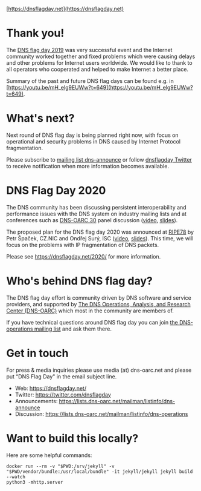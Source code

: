 [https://dnsflagday.net](https://dnsflagday.net)

Thank you!
==========

The [DNS flag day 2019](https://dnsflagday.net/2019/) was very successful event and the Internet community
worked together and fixed problems which were causing delays and other
problems for Internet users worldwide. We would like to thank to all
operators who cooperated and helped to make Internet a better place.

Summary of the past and future DNS flag days can be found e.g. in
[https://youtu.be/mH_elg9EUWw?t=649](https://youtu.be/mH_elg9EUWw?t=649).

What's next?
============

Next round of DNS flag day is being planned right now, with focus on
operational and security problems in DNS caused by Internet Protocol
fragmentation.

Please subscribe to [mailing list dns-announce](https://lists.dns-oarc.net/mailman/listinfo/dns-announce)
or follow [dnsflagday Twitter](https://www.twitter.com/dnsflagday)
to receive notification when more information becomes available.

DNS Flag Day 2020
=================

The DNS community has been discussing persistent interoperability and
performance issues with the DNS system on industry mailing lists and at
conferences such as [DNS-OARC 30](https://www.dns-oarc.net/oarc30) panel
discussion ([video](https://youtu.be/mH_elg9EUWw?t=680),
[slides](https://indico.dns-oarc.net/event/31/contributions/678/attachments/673/1102/dns_flag_day_panel.pdf)).

The proposed plan for the DNS flag day 2020 was announced at
[RIPE78](https://ripe78.ripe.net) by Petr Špaček, CZ.NIC and Ondřej Surý,
ISC ([video](https://ripe78.ripe.net/archives/video/28),
[slides](https://ripe78.ripe.net/presentations/53-plenary.pdf)). This time,
we will focus on the problems with IP fragmentation of DNS packets.

Please see https://dnsflagday.net/2020/ for more information.

Who's behind DNS flag day?
==========================

The DNS flag day effort is community driven by DNS software and service
providers, and supported by [The DNS Operations, Analysis, and Research Center (DNS-OARC)](https://www.dns-oarc.net/)
which most in the community are members of.

If you have technical questions around DNS flag day you can join
[the DNS-operations mailing list](https://lists.dns-oarc.net/mailman/listinfo/dns-operations)
and ask them there.

Get in touch
============

For press & media inquiries please use media (at) dns-oarc.net and please put
“DNS Flag Day" in the email subject line.

- Web: <https://dnsflagday.net/>
- Twitter: <https://twitter.com/dnsflagday>
- Announcements: <https://lists.dns-oarc.net/mailman/listinfo/dns-announce>
- Discussion: <https://lists.dns-oarc.net/mailman/listinfo/dns-operations>

Want to build this locally?
===========================

Here are some helpful commands:
```
docker run --rm -v "$PWD:/srv/jekyll" -v "$PWD/vendor/bundle:/usr/local/bundle" -it jekyll/jekyll jekyll build --watch
python3 -mhttp.server
```
